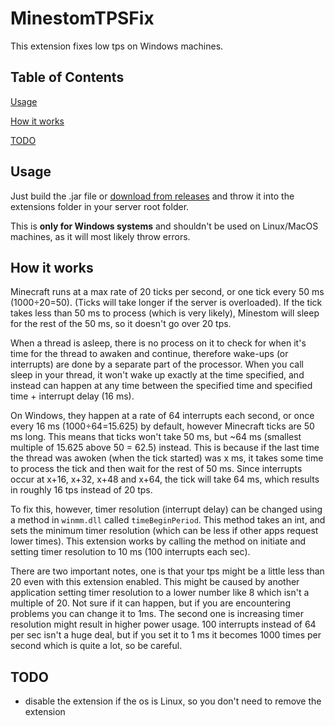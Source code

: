 # MinestomTPSFix
This extension fixes low tps on Windows machines.

## Table of Contents

[Usage](#usage)

[How it works](#how-it-works)

[TODO](#todo)

## Usage
Just build the .jar file or [download from releases](https://github.com/lordtgm/MinestomTPSFix/releases) and throw it into the extensions folder in your server root folder.

This is **only for Windows systems** and shouldn't be used on Linux/MacOS machines, as it will most likely throw errors.

## How it works
Minecraft runs at a max rate of 20 ticks per second, or one tick every 50 ms (1000÷20=50). (Ticks will take longer if the server is overloaded). If the tick takes less than 50 ms to process (which is very likely), Minestom will sleep for the rest of the 50 ms, so it doesn't go over 20 tps.

When a thread is asleep, there is no process on it to check for when it's time for the thread to awaken and continue, therefore wake-ups (or interrupts) are done by a separate part of the processor. When you call sleep in your thread, it won't wake up exactly at the time specified, and instead can happen at any time between the specified time and specified time + interrupt delay (16 ms).

On Windows, they happen at a rate of 64 interrupts each second, or once every 16 ms (1000÷64=15.625) by default, however Minecraft ticks are 50 ms long. This means that ticks won't take 50 ms, but ~64 ms (smallest multiple of 15.625 above 50 = 62.5) instead. This is because if the last time the thread was awoken (when the tick started) was x ms, it takes some time to process the tick and then wait for the rest of 50 ms. Since interrupts occur at x+16, x+32, x+48 and x+64, the tick will take 64 ms, which results in roughly 16 tps instead of 20 tps.

To fix this, however, timer resolution (interrupt delay) can be changed using a method in `winmm.dll` called `timeBeginPeriod`. This method takes an int, and sets the minimum timer resolution (which can be less if other apps request lower times). This extension works by calling the method on initiate and setting timer resolution to 10 ms (100 interrupts each sec).

There are two important notes, one is that your tps might be a little less than 20 even with this extension enabled. This might be caused by another application setting timer resolution to a lower number like 8 which isn't a multiple of 20. Not sure if it can happen, but if you are encountering problems you can change it to 1ms.
The second one is increasing timer resolution might result in higher power usage. 100 interrupts instead of 64 per sec isn't a huge deal, but if you set it to 1 ms it becomes 1000 times per second which is quite a lot, so be careful.

## TODO

- disable the extension if the os is Linux, so you don't need to remove the extension
